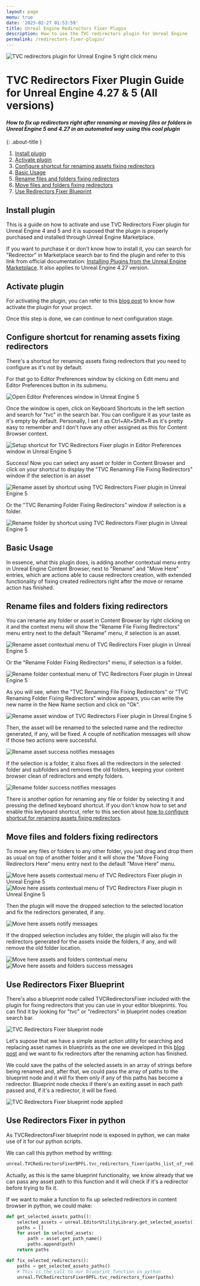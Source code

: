 ```yaml
---
layout: page
menu: true
date: '2023-02-27 01:53:59'
title: Unreal Engine Redirectors Fixer Plugin
description: How to use the TVC redirectors plugin for Unreal Engine
permalink: /redirectors-fixer-plugin/
---
```


<img class="img" src="https://tvillalbac.github.io/blog/assets/img/posts/plugin-fix-up-unreal-engine-redirectors-automated-system.jpg" alt="TVC redirectors plugin for Unreal Engine 5 right click menu">

# TVC Redirectors Fixer Plugin Guide for Unreal Engine 4.27 & 5 (All versions)

#### *How to fix up redirectors right after renaming or moving files or folders in Unreal Engine 5 and 4.27 in an automated way using this cool plugin*
{: .about-title }

1. <a href="https://tvillalbac.github.io/blog/redirectors-fixer-plugin/#install-plugin">Install plugin</a>
2. <a href="https://tvillalbac.github.io/blog/redirectors-fixer-plugin/#activate-plugin">Activate plugin</a>
3. <a href="https://tvillalbac.github.io/blog/redirectors-fixer-plugin/#configure-shortcut-for-renaming-assets-fixing-redirectors">Configure shortcut for renaming assets fixing redirectors</a>
4. <a href="https://tvillalbac.github.io/blog/redirectors-fixer-plugin/#basic-usage">Basic Usage</a>
5. <a href="https://tvillalbac.github.io/blog/redirectors-fixer-plugin/#rename-files-and-folders-fixing-redirectors">Rename files and folders fixing redirectors</a>
6. <a href="https://tvillalbac.github.io/blog/redirectors-fixer-plugin/#move-files-and-folders-fixing-redirectors">Move files and folders fixing redirectors</a>
7. <a href="https://tvillalbac.github.io/blog/redirectors-fixer-plugin/#use-redirectors-fixer-blueprint">Use Redirectors Fixer Blueprint</a>


## Install plugin

This is a guide on how to activate and use TVC Redirectors Fixer plugin for Unreal Engine 4 and 5 and it is suposed that the plugin is properly purchased and installed through Unreal Engine Marketplace.

If you want to purchase it or don't know how to install it, you can search for "Redirector" in Marketplace search bar to find the plugin and refer to this link from official documentation: <a href="https://docs.unrealengine.com/5.0/en-US/working-with-plugins-in-unreal-engine/#installingpluginsfromtheunrealenginemarketplace">Installing Plugins from the Unreal Engine Marketplace</a>. It also applies to Unreal Engine 4.27 version.

## Activate plugin

For activating the plugin, you can refer to this <a href="https://tvillalbac.github.io/blog/how-to-activate-unreal-engine-plugin/">blog post</a> to know how activate the plugin for your project.

Once this step is done, we can continue to next configuration stage.

## Configure shortcut for renaming assets fixing redirectors

There's a shortcut for renaming assets fixing redirectors that you need to configure as it's not by default.

For that go to Editor Preferences window by clicking on Edit menu and Editor Preferences button in its submenu.

<img class="img" src="https://tvillalbac.github.io/blog/assets/img/pages/RedirectorsFixerGuide/open-editor-preferences-window-unreal-engine.jpg" alt="Open Editor Preferences window in Unreal Engine 5">

Once the window is open, click on Keyboard Shortcuts in the left section and search for "tvc" in the search bar. You can configure it as your taste as it's empty by default. Personally, I set it as Ctrl+Alt+Shift+R as it's pretty easy to remember and I don't have any other assigned as this for Content Browser context.

<img class="img" src="https://tvillalbac.github.io/blog/assets/img/pages/RedirectorsFixerGuide/tvc-redirectors-fixer-plugin-shortcut-setup.jpg" alt="Setup shortcut for TVC Redirectors Fixer plugin in Editor Preferences window in Unreal Engine 5">

Success! Now you can select any asset or folder in Content Browser and click on your shortcut to display the "TVC Renaming File Fixing Redirectors" window if the selection is an asset

<img class="img" src="https://tvillalbac.github.io/blog/assets/img/pages/RedirectorsFixerGuide/rename-asset-fixing-redirectors-using-shortcut.jpg" alt="Rename asset by shortcut using TVC Redirectors Fixer plugin in Unreal Engine 5">

Or the "TVC Renaming Folder Fixing Redirectors" window if selection is a folder.

<img class="img" src="https://tvillalbac.github.io/blog/assets/img/pages/RedirectorsFixerGuide/rename-asset-fixing-redirectors-using-shortcut-in-folder.jpg" alt="Rename folder by shortcut using TVC Redirectors Fixer plugin in Unreal Engine 5">

## Basic Usage

In essence, what this plugin does, is adding another contextual menu entry in Unreal Engine Content Browser, next to "Rename" and "Move Here" entries, which are actions able to cause redirectors creation, with extended functionality of fixing created redirectors right after the move or rename action has finished.

## Rename files and folders fixing redirectors

You can rename any folder or asset in Content Browser by right clicking on it and the context menu will show the "Rename File Fixing Redirectors" menu entry next to the default "Rename" menu, if selection is an asset.

<img class="img" src="https://tvillalbac.github.io/blog/assets/img/pages/RedirectorsFixerGuide/rename-asset-fixing-redirectors-plugin-contextual-menu.jpg" alt="Rename asset contextual menu of TVC Redirectors Fixer plugin in Unreal Engine 5">

Or the "Rename Folder Fixing Redirectors" menu, if selection is a folder.

<img class="img" src="https://tvillalbac.github.io/blog/assets/img/pages/RedirectorsFixerGuide/rename-folder-fixing-redirectors-plugin-contextual-menu.jpg" alt="Rename folder contextual menu of TVC Redirectors Fixer plugin in Unreal Engine 5">

As you will see, when the "TVC Renaming File Fixing Redirectors" or "TVC Renaming Folder Fixing Redirectors" window appears, you can write the new name in the New Name section and click on "Ok".

<img class="img" src="https://tvillalbac.github.io/blog/assets/img/pages/RedirectorsFixerGuide/rename-asset-fixing-redirectors-window.jpg" alt="Rename asset window of TVC Redirectors Fixer plugin in Unreal Engine 5">

Then, the asset will be renamed to the selected name and the redirector generated, if any, will be fixed. A couple of notification messages will show if those two actions were successful.

<img class="img" src="https://tvillalbac.github.io/blog/assets/img/pages/RedirectorsFixerGuide/rename-asset-fixing-redirectors-plugin-success-message.jpg" alt="Rename asset success notifies messages">

If the selection is a folder, it also fixes all the redirectors in the selected folder and subfolders and removes the old folders, keeping your content browser clean of redirectors and empty folders.

<img class="img" src="https://tvillalbac.github.io/blog/assets/img/pages/RedirectorsFixerGuide/rename-folder-fixing-redirectors-plugin-success-message.jpg" alt="Rename folder success notifies messages">

There is another option for renaming any file or folder by selecting it and pressing the defined keyboard shortcut.
If you don't know how to set and enable this keyboard shortcut, refer to this section about <a href="https://tvillalbac.github.io/blog/redirectors-fixer-plugin/#configure-shortcut-for-renaming-assets-fixing-redirectors">how to configure shortcut for renaming assets fixing redirectors</a>.

## Move files and folders fixing redirectors

To move any files or folders to any other folder, you just drag and drop them as usual on top of another folder and it will show the "Move Fixing Redirectors Here" menu entry next to the default "Move Here" menu.

<img class="img" src="https://tvillalbac.github.io/blog/assets/img/pages/RedirectorsFixerGuide/move-here-fixing-redirectors-plugin.jpg" alt="Move here assets contextual menu of TVC Redirectors Fixer plugin in Unreal Engine 5">
<img class="img" src="https://tvillalbac.github.io/blog/assets/img/pages/RedirectorsFixerGuide/move-here-fixing-redirectors-plugin-contextual-menu.jpg" alt="Move here assets contextual menu of TVC Redirectors Fixer plugin in Unreal Engine 5">

Then the plugin will move the dropped selection to the selected location and fix the redirectors generated, if any.

<img class="img" src="https://tvillalbac.github.io/blog/assets/img/pages/RedirectorsFixerGuide/move-files-fixing-redirectors-notify-messages.jpg" alt="Move here assets notify messages">

If the dropped selection includes any folder, the plugin will also fix the redirectors generated for the assets inside the folders, if any, and will remove the old folder location.

<img class="img" src="https://tvillalbac.github.io/blog/assets/img/pages/RedirectorsFixerGuide/move-here-fixing-redirectors-plugin-contextual-menu-multiselection.jpg" alt="Move here assets and folders contextual menu">
<img class="img" src="https://tvillalbac.github.io/blog/assets/img/pages/RedirectorsFixerGuide/move-folder-and-files-fixing-redirectors-plugin-success-messages.jpg" alt="Move here assets and folders success messages">

## Use Redirectors Fixer Blueprint

There's also a blueprint node called TVCRedirectorsFixer included with the plugin for fixing redirectors that you can use in your editor blueprints. You can find it by looking for "tvc" or "redirectors" in blueprint nodes creation search bar.

<img class="img" src="https://tvillalbac.github.io/blog/assets/img/pages/RedirectorsFixerGuide/redirectors-fixer-blueprint-node.jpg" alt="TVC Redirectors Fixer blueprint node">

Let's supose that we have a simple asset action utility for searching and replacing asset names in blueprints as the one we developed in this <a href="https://tvillalbac.github.io/blog/how-to-create-renaming-tool-in-blueprints/">blog post</a> and we want to fix redirectors after the renaming action has finished.

We could save the paths of the selected assets in an array of strings before being renamed and, after that, we could pass the array of paths to the blueprint node and it will fix them only if any of this paths has become a redirector. Blueprint node checks if there's an exiting asset in each path passed and, if it's a redirector, it will be fixed.

<img class="img" src="https://tvillalbac.github.io/blog/assets/img/pages/RedirectorsFixerGuide/redirectors-fixer-blueprint-node-applied.jpg" alt="TVC Redirectors Fixer blueprint node applied">

## Use Redirectors Fixer in python

As TVCRedirectorsFixer blueprint node is exposed in python, we can make use of it for our python scripts.

We can call this python method by writting:

```python
unreal.TVCRedirectorsFixerBPFL.tvc_redirectors_fixer(paths_list_of_redirectors)
```

Actually, as this is the same blueprint functionality, we know already that we can pass any asset path to this function and it will check if it's a redirector before trying to fix it.

If we want to make a function to fix up selected redirectors in content browser in python, we could make:

```python
def get_selected_assets_paths():
    selected_assets = unreal.EditorUtilityLibrary.get_selected_assets()
    paths = []
    for asset in selected_assets:
        path = asset.get_path_name()
        paths.append(path)
    return paths

def fix_selected_redirectors():
    paths = get_selected_assets_paths()
    # This is the call to our blueprint function in python
    unreal.TVCRedirectorsFixerBPFL.tvc_redirectors_fixer(paths)
```

